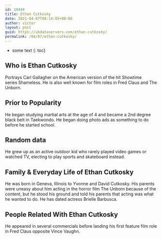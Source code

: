 ```yaml
---
id: 10444
title: Ethan Cutkosky
date: 2021-04-07T08:14:05+00:00
author: victor
layout: post
guid: https://ukdataservers.com/ethan-cutkosky/
permalink: /04/07/ethan-cutkosky/
---
```


* some text
{: toc}


## Who is Ethan Cutkosky



Portrays Carl Gallagher on the American version of the hit Showtime series Shameless. He is also well known for film roles in Fred Claus and The Unborn.

                
                
                
## Prior to Popularity



He began studying martial arts at the age of 4 and became a 2nd degree black belt in Taekwondo. He began doing photo ads as something to do before he started school.

                
                
                
## Random data



He grew up as an active outdoor kid who rarely played video games or watched TV, electing to play sports and skateboard instead.

                
                
                
## Family & Everyday Life of Ethan Cutkosky



He was born in Geneva, Illinois to Yvonne and David Cutkosky. His parents were uneasy about him acting in the horror film The Unborn because of the content, but he stood his ground and told his parents that acting was what he wanted to do. He has dated actress Brielle Barbusca.

                
                
                
## People Related With Ethan Cutkosky



He appeared in several commercials before landing his first feature film role in Fred Claus opposite Vince Vaughn.

                
              
            
          
          
          